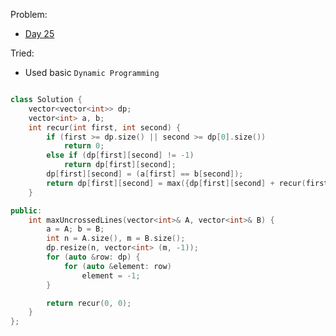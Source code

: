 Problem: 
   - [Day 25](https://leetcode.com/explore/challenge/card/may-leetcoding-challenge/537/week-4-may-22nd-may-28th/3340/)

Tried: 
   - Used basic `Dynamic Programming`

```c++

class Solution {
    vector<vector<int>> dp;
    vector<int> a, b;
    int recur(int first, int second) {
        if (first >= dp.size() || second >= dp[0].size())
            return 0;
        else if (dp[first][second] != -1)
            return dp[first][second];
        dp[first][second] = (a[first] == b[second]);
        return dp[first][second] = max({dp[first][second] + recur(first+1, second+1), recur(first+1, second), recur(first, second+1)});
    }

public:
    int maxUncrossedLines(vector<int>& A, vector<int>& B) {
        a = A; b = B;
        int n = A.size(), m = B.size();
        dp.resize(n, vector<int> (m, -1));
        for (auto &row: dp) {
            for (auto &element: row)
                element = -1;
        }

        return recur(0, 0);
    }
};
```